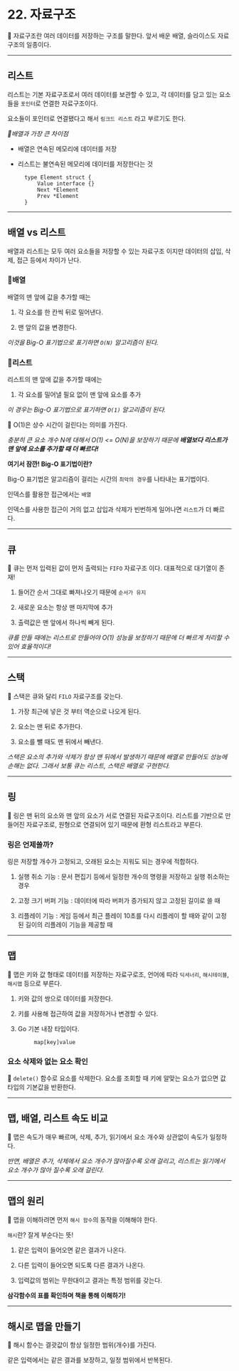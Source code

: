 # 22. 자료구조

🎈 자료구조란 여러 데이터를 저장하는 구조를 말한다. 앞서 배운 배열, 슬라이스도 자료구조의 일종이다.


---

## 리스트

리스트는 기본 자료구조로서 여러 데이터를 보관할 수 있고, 각 데이터를 담고 있는 요소들을 `포인터`로 연결한 자료구조이다.

요소들이 포인터로 연결됐다고 해서 `링크드 리스트` 라고 부르기도 한다.

_🍓배열과 가장 큰 차이점_

- 배열은 연속된 메모리에 데이터를 저장

- 리스트는 불연속된 메모리에 데이터를 저장한다는 것

        type Element struct {
            Value interface {}
            Next *Element
            Prev *Element
        }

---

## 배열 vs 리스트

배열과 리스트는 모두 여러 요소들을 저장할 수 있는 자료구조 이지만 데이터의 삽입, 삭제, 접근 등에서 차이가 난다.


### 🍓배열

배열의 맨 앞에 값을 추가할 때는

1. 각 요소를 한 칸씩 뒤로 밀어낸다.

2. 맨 앞의 값을 변경한다.

_이것을 Big-O 표기법으로 표기하면 `O(N)` 알고리즘이 된다._

### 🍓리스트

리스트의 맨 앞에 값을 추가할 때에는 

1. 각 요소를 밀어낼 필요 없이 맨 앞에 요소를 추가

_이 경우는 Big-O 표기법으로 표기하면 `O(1)` 알고리즘이 된다._

🍓 O(1)은 상수 시간이 걸린다는 의미를 가진다.

_충분히 큰 요소 개수 N에 대해서 O(1) <= O(N)을 보장하기 때문에 **배열보다 리스트가 맨 앞에 요소를 추가할 때 더 빠르다!**_


**여기서 잠깐! Big-O 표기법이란?**

Big-O 표기법은 알고리즘이 걸리는 시간의 `최악의 경우`를 나타내는 표기법이다.

인덱스를 활용한 접근에서는 `배열`

인덱스를 사용한 접근이 거의 없고 삽입과 삭제가 빈번하게 일어나면 `리스트`가 더 빠르다.

---

## 큐

🎈 큐는 먼저 입력된 값이 먼저 출력되는 `FIFO` 자료구조 이다. 대표적으로 대기열이 존재!

1. 들어간 순서 그대로 빠져나오기 때문에 `순서가 유지`

2. 새로운 요소는 항상 맨 마지막에 추가

3. 출력값은 맨 앞에서 하나씩 빼게 된다.

_큐를 만들 때에는 리스트로 만들어야 O(1) 성능을 보장하기 때문에 더 빠르게 처리할 수 있어 효율적이다!_

---

## 스택

🎈 스택은 큐와 달리 `FILO` 자료구조를 갖는다.

1. 가장 최근에 넣은 것 부터 역순으로 나오게 된다.

2. 요소는 맨 뒤로 추가한다.

3. 요소를 뺄 때도 맨 뒤에서 빼낸다.

_스택은 요소의 추가와 삭제가 항상 맨 뒤에서 발생하기 때문에 배열로 만들어도 성능에 손해는 없다. 그래서 보통 큐는 리스트, 스택은 배열로 구현한다._

---

## 링

🎈 링은 맨 뒤의 요소와 맨 앞의 요소가 서로 연결된 자료구조이다. 리스트를 기반으로 만들어진 자료구조로, 원형으로 연결되어 있기 때문에 환형 리스트라고 부른다.

### 링은 언제쓸까?

링은 저장할 개수가 고정되고, 오래된 요소는 지워도 되는 경우에 적합하다.

1. 실행 취소 기능 : 문서 편집기 등에서 일정한 개수의 명령을 저장하고 실행 취소하는 경우

2. 고정 크기 버퍼 기능 : 데이터에 따라 버퍼가 증가되지 않고 고정된 길이로 쓸 때

3. 리플레이 기능 : 게임 등에서 최근 플레이 10초를 다시 리플레이 할 때와 같이 고정된 길이의 리플레이 기능을 제공할 때

---

## 맵

🎈 맵은 키와 값 형태로 데이터를 저장하는 자료구로조, 언어에 따라 `딕셔너리`, `해시테이블`, `해시맵` 등으로 부른다.

1. 키와 값의 쌍으로 데이터를 저장한다.

2. 키를 사용해 접근하여 값을 저장하거나 변경할 수 있다.

3. Go 기본 내장 타입이다.

            map[key]value

### 요소 삭제와 없는 요소 확인

🎈 `delete()` 함수로 요소를 삭제한다.  요소를 조회할 때 키에 알맞는 요소가 없으면 값 타입의 기본값을 반환한다.

---

## 맵, 배열, 리스트 속도 비교

🎈 맵은 속도가 매우 빠르며, 삭제, 추가, 읽기에서 요소 개수와 상관없이 속도가 일정하다.

_반면, 배열은 추가, 삭제에서 요소 개수가 많아질수록 오래 걸리고, 리스트는 읽기에서 요소 개수가 많아 질수록 오래 걸린다._


---

## 맵의 원리

🎈 맵을 이해하려면 먼저 `해시 함수`의 동작을 이해해야 한다.

`해시`란? 잘게 부순다는 뜻!

1. 같은 입력이 들어오면 같은 결과가 나온다.

2. 다른 입력이 들어오면 되도록 다른 결과가 나온다.

3. 입력값의 범위는 무한대이고 결과는 특정 범위를 갖는다.

**삼각함수의 표를 확인하며 책을 통해 이해하기!**

---

## 해시로 맵을 만들기

🎈 해시 함수는 결괏값이 항상 일정한 범위(개수)를 가진다.

같은 입력에서는 같은 결과를 보장하고, 일정 범위에서 반복된다.







